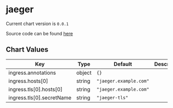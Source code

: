 jaeger
======


Current chart version is `0.0.1`

Source code can be found [here](https://github.com/express42/helm-charts/)



## Chart Values

| Key | Type | Default | Description |
|-----|------|---------|-------------|
| ingress.annotations | object | `{}` |  |
| ingress.hosts[0] | string | `"jaeger.example.com"` |  |
| ingress.tls[0].hosts[0] | string | `"jaeger.example.com"` |  |
| ingress.tls[0].secretName | string | `"jaeger-tls"` |  |
